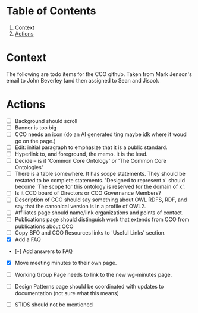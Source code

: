 
# Table of Contents

1.  [Context](#orgb3177b8)
2.  [Actions](#orge2c145e)


<a id="orgb3177b8"></a>

# Context

The following are todo items for the CCO github.  Taken from Mark Jenson's email to John Beverley (and then assigned to Sean and Jisoo).


<a id="orge2c145e"></a>

# Actions

-   [ ] Background should scroll
-   [ ] Banner is too big
-   [ ] CCO needs an icon (do an AI generated ting maybe idk where it woudl go on the page.)
-   [ ] Edit: initial paragraph to emphasize that it is a public standard.
-   [ ] Hyperlink to, and foreground, the memo. It is the lead.
-   [ ] Decide &#x2013; is it 'Common Core Ontology' or 'The Common Core Ontologies'
-   [ ] There is a table somewhere.  It has scope statements.  They should be restated to be complete statements.  'Designed to represent x' should become 'The scope for this ontology is reserved for the domain of x'.
-   [ ] Is it CCO board of Directors or CCO Governance Members?
-   [ ] Description of CCO should say something about OWL RDFS, RDF, and say that the canonical version is in a profile of OWL2.
-   [ ] Affiliates page should name/link organizations and points of contact.
-   [ ] Publications page should distinguish work that extends from CCO from publications about CCO
-   [ ] Copy BFO and CCO Resources links to 'Useful Links' section.
-   [X] Add a FAQ
-   [-] Add answers to FAQ
-   [x] Move meeting minutes to their own page.
-   [ ] Working Group Page needs to link to the new wg-minutes page.
-   [ ] Design Patterns page should be coordinated with updates to documentation (not sure what this means)
-   [ ] STIDS should not be mentioned

